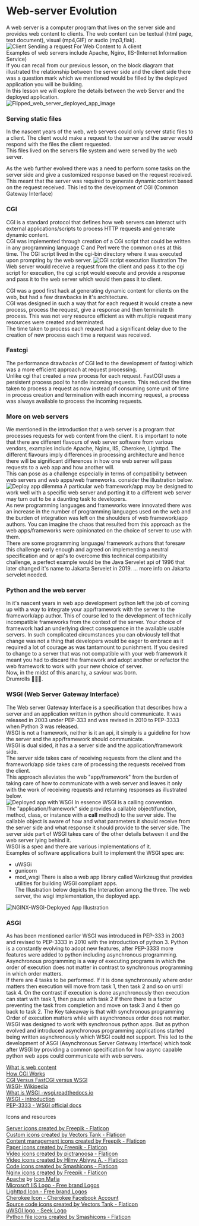 # Web-server Evolution

A web server is a computer program that lives on the server side and provides web content to clients. The web content can be textual (html page, text document), visual (mp4,GIF) or audio (mp3,flak).  
![Client Sending a request For Web Content to A client](./Client-sending-request-to-a-client.png)   
Examples of web servers include Apache, Nginx, IIS-(Internet Information Service)   
If you can recall from our previous lesson, on the block diagram that illustrated the relationship between the server side and the client side there was a question mark which we mentioned would be filled by the deployed application you will be building.     
In this lesson we will explore the details between the web Server and the deployed application.     
![Flipped_web_server_deployed_app_image](./flipped_web_server_deployed_app.png)  
### Serving static files 
In the nascent years of the web, web servers could only server static files to a client. The client would make a request to the server and the server would respond with the files the client requested.    
This files lived on the servers file system and were served by the web server.  

As the web further evolved there was a need to perform some tasks on the server side and give a customized response based on the request received. This meant that the server was required to generate dynamic content based on the request received. 
This led to the development of CGI (Common Gateway Interface)
### CGI 
CGI is a standard protocol that defines how web servers can interact with external applications/scripts to process HTTP requests and generate dynamic content.  
CGI was implemented through creation of a CGi script that could be written in any programming language C and Perl were the common ones at this time. The CGI script lived in the cgi-bin directory where it was executed upon prompting by the web server. 
![CGI script execution Illustration](./cgi-script-illustration.png) 
The Web server would receive a request from the client and pass it to the cgi script for execution, the cgi script would execute and provide a response and pass it to the web server which would then pass it to client.   

CGI was a good first hack at generating dynamic content for clients on the web, but had a few drawbacks in it's architecture.   
CGI was designed in such a way that for each request it would create a new process, process the request, give a response and then terminate th process. This was not very resource efficient as with multiple request many resources were created and terminated.   
The time taken to process each request had a significant delay due to the creation of new process each time a request was received.    

### Fastcgi  
The performance drawbacks of CGI led to the development of fastcgi which was a more efficient approach at request processing.  
Unlike cgi that created a new process for each request. FastCGI uses a persistent process pool to handle incoming requests. This reduced the time taken to process a request as now instead of consuming some unit of time in process creation and termination with each incoming request, a process was always available to process the incoming  requests.    

### More on web servers
We mentioned in the introduction that a web server is a program that processes requests for web content from the client. It is important to note that there are different flavours of web server software from various vendors, examples include Apache, Nginx, IIS, Cherokee, Lighttpd. The different flavours imply differences in processing architecture and hence there will be significant differences in how one web server will pass requests to a web app and how another will.    
This can pose as a challenge especially in terms of compatibility between web servers and web apps/web frameworks. consider the illustration below. 
![Deploy app dilemma](./Deploy-app-dilemna-illustration.png) 
A particular web framework/app may be designed to work well with a specific web server and porting it to a different web server may turn out to be a daunting task to developers.   
As new programming languages and frameworks were innovated there was an increase in the number of programming languages used on the web and the burden of integration was left on the shoulders of web framework/app authors. You can imagine the chaos that resulted from this approach as the web apps/frameworks were opinionated on the choice of server to use with them.       
There are some programming language/ framework authors that foresaw this challenge early enough and agreed on implementing a neutral specification and or api's to overcome this technical compatibility challenge, a perfect example would be the Java Servelet api of 1996 that later changed it's name to Jakarta Servelet in 2019. 
... more info on Jakarta servelet needed.   

### Python and the web server   
In it's nascent years in web app development python left the job of coming up with a way to integrate your app/framework with the server to the framework/app author. This of course led to the development of technically incompatible frameworks from the context of the server. Your choice of framework had an underlying direct consequence in the available usable servers. In such complicated circumstances you can obviously tell that change was not a thing that developers would be eager to embrace as it required a lot of courage as was tantamount to punishment. If you desired to change to a server that was not compatible with your web framework it meant you had to discard the framework and adopt another or refactor the web framework to work with your new choice of server.    
Now, in the midst of this anarchy, a saviour was born.    
Drumrolls 🥁🥁🥁.   

### WSGI (Web Server Gateway Interface)   
The Web server Gateway Interface is a specification that describes how a server and an application written in python should communicate. It was released in 2003 under PEP-333 and was revised in 2010 to PEP-3333 when Python 3 was released.    
WSGI is not a framework, neither is it an api, it simply is a guideline for how the server and the app/framework should communicate.    
WSGI is dual sided, it has a a server side and the application/framework side.  
The server side takes care of receiving requests from the client and the framework/app side takes care of processing the requests received from the client.     
This approach alleviates the web "app/framework" from the burden of taking care of how to communicate with a web server and leaves it only with the work of receiving requests and returning responses as illustrated below.   
![Deployed app with WSGI](./Deployed_app_with_WSGI.png) 
In essence WSGI is a calling convention.    
The "application/framework" side provides a callable object(function, method, class, or instance with a __call__ method) to the server side. The callable object is aware of how and what parameters it should receive from the server side and what response it should provide to the server side. The server side part of WSGI takes care of the other details between it and the web server lying behind it.     
WSGI is a spec and there are various implementations of it.  
Examples of software applications built to implement the WSGI spec are:
 - uWSGi
 - gunicorn
 - mod_wsgi
 There is also a web app library called Werkzeug that provides utilities for building WSGI compliant apps.  
 The Illustration below depicts the Interaction among the three.
 The web server, the wsgi implementation, the deployed app.     

 ![NGINX-WSGI-Deployed App Illustration](./Nginx-wsgi-app.png)  

 ### ASGI
As has been mentioned earlier WSGI was introduced in PEP-333 in 2003 and revised to PEP-3333 in 2010 with the introduction of python 3. Python is a constantly evolving to adopt new features, after PEP-3333 more features were added to python including asynchronous programming. Asynchronous programming is a way of executing programs in which the order of execution does not matter in contrast to synchronous programming in which order matters.     
If there are 4 tasks to be performed. If it is done synchronously where order matters then execution will move from task 1, then task 2 and so on until task 4. On the contrast if execution is done asynchronously then execution can start with task 1, then pause with task 2 if there there is a factor preventing the task from completion and move on task 3 and 4 then go back to task 2. The Key takeaway is that with synchronous programming Order of execution matters while with asynchronous order does not matter.    
WSGI was designed to work with synchronous python apps. But as python evolved and introduced asynchronous programming applications started being written asynchronously which WSGI could not support. This led to the development of ASGI (Asynchronous  Server Gateway Interface) which took after WSGI by providing a common specification for how async capable python web apps could communicate with web servers.  

 























[What is web content](https://en.wikipedia.org/wiki/Web_content)    
[How CGI Works](https://computer.howstuffworks.com/cgi.htm)     
[CGI Versus FastCGI versus WSGI](https://www.sobyte.net/post/2021-11/cgi-fastcgi-wsgi/)     
[WSGI- Wikipedia](https://en.wikipedia.org/wiki/Web_Server_Gateway_Interface)      
[What is WSGI -wsgi.readthedocs.io](https://wsgi.readthedocs.io/en/latest/what.html)    
[WSGI - introduction](https://wsgi.tutorial.codepoint.net/intro)    
[PEP-3333 - WSGI official docs](https://peps.python.org/pep-3333/#specification-details)    
  

Icons and resources

<a href="https://www.flaticon.com/free-icons/server" title="server icons">Server icons created by Freepik - Flaticon</a>    
<a href="https://www.flaticon.com/free-icons/custom" title="custom icons">Custom icons created by Vectors Tank - Flaticon</a>   
<a href="https://www.flaticon.com/free-icons/content-management" title="content management icons">Content management icons created by Freepik - Flaticon</a>    
<a href="https://www.flaticon.com/free-icons/paper" title="paper icons">Paper icons created by Freepik - Flaticon</a>   
<a href="https://www.flaticon.com/free-icons/video" title="video icons">Video icons created by pictranoosa - Flaticon</a>   
<a href="https://www.flaticon.com/free-icons/video" title="video icons">Video icons created by Hilmy Abiyyu A. - Flaticon</a>   
<a href="https://www.flaticon.com/free-icons/code" title="code icons">Code icons created by Smashicons - Flaticon</a>   
<a href="https://www.flaticon.com/free-icons/nginx" title="nginx icons">Nginx icons created by Freepik - Flaticon</a>   
<a href="https://iconscout.com/icons/apache" class="text-underline font-size-sm" target="_blank">Apache</a> by <a href="https://iconscout.com/contributors/icon-mafia" class="text-underline font-size-sm" target="_blank">Icon Mafia</a>   
<a href="https://branditechture.agency/brand-logos/" title="Microsoft IIS Logo icon">Microsoft IIS Logo - Free brand Logos </a>     
<a href="https://branditechture.agency/brand-logos/" title="Lighttpd Logo icon"> Lighttpd Icon - Free brand Logos </a>  
<a href="https://branditechture.agency/brand-logos/" title="Cherokee Logo icon"> Cherokee Icon - Cherokee Facebook Account </a>   
<a href="https://www.flaticon.com/free-icons/source-code" title="source code icons">Source code icons created by Vectors Tank - Flaticon</a>    
<a href="https://seeklogo.com/vector-logo/393096/uwsgi" title=" uWSGI icon">uWSGI logo - Seek Logo</a>   
<a href="https://www.flaticon.com/free-icons/python-file" title="python file icons">Python file icons created by Smashicons - Flaticon</a>  



